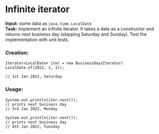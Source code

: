 # Infinite iterator
**Input:** some data as `java.time.LocalDate`  
**Task:** Implement an infinite iterator. It takes a date as a constructor and returns next business day (skipping Saturday and Sunday). Test the implementation with unit tests.

### Creation:
```
Iterator<LocalDate> iter = new BusinessDaysIterator(
LocalDate.of(2022, 1, 1));

// 1st Jan 2022, Saturday
```

### Usage:
```
System.out.println(iter.next());
// prints next business day
// 3rd Jan 2022, Monday

System.out.println(iter.next());
// prints next business day
// 4th Jan 2022, Tuesday
```
